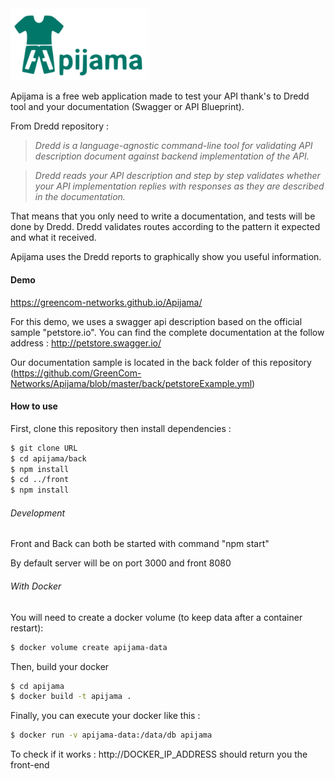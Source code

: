 <img src="https://github.com/GreenCom-Networks/Apijama/blob/master/front/src/images/apijama.png" width="220">

Apijama is a free web application made to test your API thank's to Dredd tool and your documentation (Swagger or API Blueprint).

From Dredd repository :
> *Dredd is a language-agnostic command-line tool for validating
API description document against backend implementation of the API.*

> *Dredd reads your API description and step by step validates whether 
your API implementation replies with responses as they are described 
in the documentation.*

That means that you only need to write a documentation, and tests will be done by Dredd.
Dredd validates routes according to the pattern it expected and what it received.

Apijama uses the Dredd reports to graphically show you useful information.

#### Demo

https://greencom-networks.github.io/Apijama/

For this demo, we uses a swagger api description based on the official sample "petstore.io".
You can find the complete documentation at the follow address : http://petstore.swagger.io/

Our documentation sample is located in the back folder of this repository (https://github.com/GreenCom-Networks/Apijama/blob/master/back/petstoreExample.yml)


#### How to use

First, clone this repository then install dependencies :

``` sh
$ git clone URL
$ cd apijama/back
$ npm install
$ cd ../front
$ npm install
```

###### Development

Front and Back can both be started with command "npm start"

By default server will be on port 3000 and front 8080

###### With Docker

You will need to create a docker volume (to keep data after a container restart):

``` sh
$ docker volume create apijama-data
```

Then, build your docker 

``` sh
$ cd apijama
$ docker build -t apijama .
```

Finally, you can execute your docker like this : 

``` sh
$ docker run -v apijama-data:/data/db apijama
```

To check if it works : http://DOCKER_IP_ADDRESS should return you the front-end
